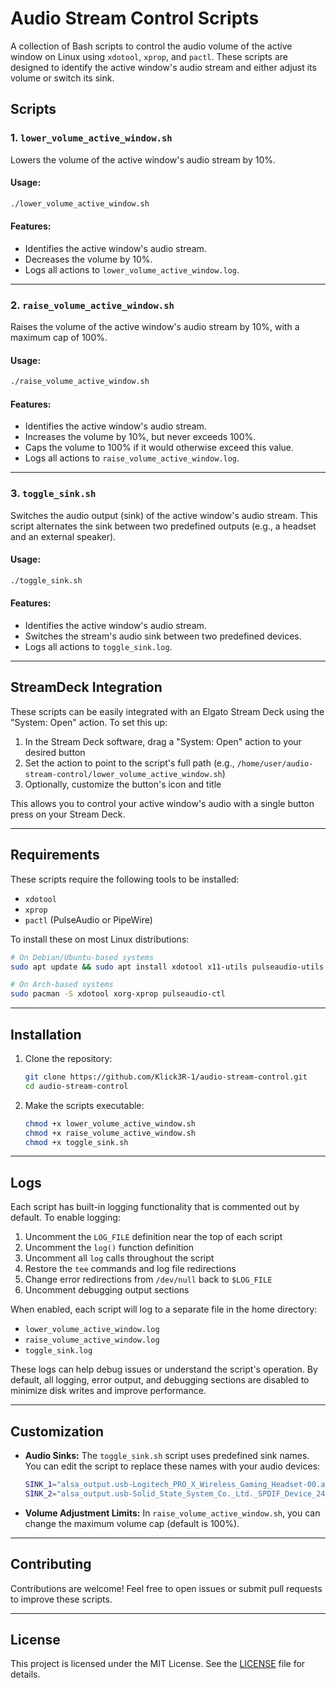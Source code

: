 # Audio Stream Control Scripts

A collection of Bash scripts to control the audio volume of the active window on Linux using `xdotool`, `xprop`, and `pactl`. These scripts are designed to identify the active window's audio stream and either adjust its volume or switch its sink.

## Scripts

### 1. `lower_volume_active_window.sh`
Lowers the volume of the active window's audio stream by 10%.

#### Usage:
```bash
./lower_volume_active_window.sh
```

#### Features:
- Identifies the active window's audio stream.
- Decreases the volume by 10%.
- Logs all actions to `lower_volume_active_window.log`.

---

### 2. `raise_volume_active_window.sh`
Raises the volume of the active window's audio stream by 10%, with a maximum cap of 100%.

#### Usage:
```bash
./raise_volume_active_window.sh
```

#### Features:
- Identifies the active window's audio stream.
- Increases the volume by 10%, but never exceeds 100%.
- Caps the volume to 100% if it would otherwise exceed this value.
- Logs all actions to `raise_volume_active_window.log`.

---

### 3. `toggle_sink.sh`
Switches the audio output (sink) of the active window's audio stream. This script alternates the sink between two predefined outputs (e.g., a headset and an external speaker).

#### Usage:
```bash
./toggle_sink.sh
```

#### Features:
- Identifies the active window's audio stream.
- Switches the stream's audio sink between two predefined devices.
- Logs all actions to `toggle_sink.log`.

---

## StreamDeck Integration

These scripts can be easily integrated with an Elgato Stream Deck using the "System: Open" action. To set this up:

1. In the Stream Deck software, drag a "System: Open" action to your desired button
2. Set the action to point to the script's full path (e.g., `/home/user/audio-stream-control/lower_volume_active_window.sh`)
3. Optionally, customize the button's icon and title

This allows you to control your active window's audio with a single button press on your Stream Deck.

---

## Requirements

These scripts require the following tools to be installed:

- `xdotool`
- `xprop`
- `pactl` (PulseAudio or PipeWire)

To install these on most Linux distributions:
```bash
# On Debian/Ubuntu-based systems
sudo apt update && sudo apt install xdotool x11-utils pulseaudio-utils

# On Arch-based systems
sudo pacman -S xdotool xorg-xprop pulseaudio-ctl
```

---

## Installation

1. Clone the repository:
   ```bash
   git clone https://github.com/Klick3R-1/audio-stream-control.git
   cd audio-stream-control
   ```

2. Make the scripts executable:
   ```bash
   chmod +x lower_volume_active_window.sh
   chmod +x raise_volume_active_window.sh
   chmod +x toggle_sink.sh
   ```

---

## Logs

Each script has built-in logging functionality that is commented out by default. To enable logging:

1. Uncomment the `LOG_FILE` definition near the top of each script
2. Uncomment the `log()` function definition
3. Uncomment all `log` calls throughout the script
4. Restore the `tee` commands and log file redirections
5. Change error redirections from `/dev/null` back to `$LOG_FILE`
6. Uncomment debugging output sections

When enabled, each script will log to a separate file in the home directory:
- `lower_volume_active_window.log`
- `raise_volume_active_window.log`
- `toggle_sink.log`

These logs can help debug issues or understand the script's operation. By default, all logging, error output, and debugging sections are disabled to minimize disk writes and improve performance.

---

## Customization

- **Audio Sinks:** The `toggle_sink.sh` script uses predefined sink names. You can edit the script to replace these names with your audio devices:
  ```bash
  SINK_1="alsa_output.usb-Logitech_PRO_X_Wireless_Gaming_Headset-00.analog-stereo"
  SINK_2="alsa_output.usb-Solid_State_System_Co._Ltd._SPDIF_Device_24BIT_ALL_____000000000000-00.analog-stereo"
  ```

- **Volume Adjustment Limits:** In `raise_volume_active_window.sh`, you can change the maximum volume cap (default is 100%).

---

## Contributing

Contributions are welcome! Feel free to open issues or submit pull requests to improve these scripts.

---

## License

This project is licensed under the MIT License. See the [LICENSE](LICENSE) file for details.

